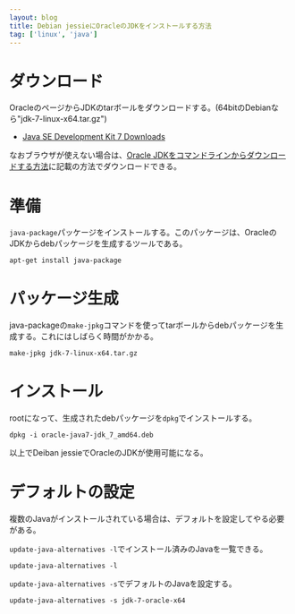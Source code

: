 ```yaml
---
layout: blog
title: Debian jessieにOracleのJDKをインストールする方法
tag: ['linux', 'java']
---
```




# ダウンロード

OracleのページからJDKのtarボールをダウンロードする。(64bitのDebianなら"jdk-7-linux-x64.tar.gz")

- [Java SE Development Kit 7 Downloads](http://www.oracle.com/technetwork/java/javase/downloads/jdk7-downloads-1880260.html)

なおブラウザが使えない場合は、[Oracle JDKをコマンドラインからダウンロードする方法](http://www.xmisao.com/2014/02/14/how-to-download-oracle-jdk-from-the-commandline.html)に記載の方法でダウンロードできる。

# 準備

`java-package`パッケージをインストールする。このパッケージは、OracleのJDKからdebパッケージを生成するツールである。

~~~~
apt-get install java-package
~~~~

# パッケージ生成

java-packageの`make-jpkg`コマンドを使ってtarボールからdebパッケージを生成する。これにはしばらく時間がかかる。

~~~~
make-jpkg jdk-7-linux-x64.tar.gz
~~~~

# インストール

rootになって、生成されたdebパッケージを`dpkg`でインストールする。

~~~~
dpkg -i oracle-java7-jdk_7_amd64.deb
~~~~

以上でDeiban jessieでOracleのJDKが使用可能になる。

# デフォルトの設定

複数のJavaがインストールされている場合は、デフォルトを設定してやる必要がある。

`update-java-alternatives -l`でインストール済みのJavaを一覧できる。

~~~~
update-java-alternatives -l
~~~~

`update-java-alternatives -s`でデフォルトのJavaを設定する。

~~~~
update-java-alternatives -s jdk-7-oracle-x64
~~~~
